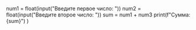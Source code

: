 num1 = float(input("Введите первое число: "))
num2 = float(input("Введите второе число: "))
sum = num1 + num3
print(f"Сумма: {sum}")
)
